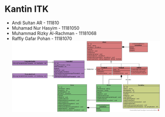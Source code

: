 # Kantin ITK
* Andi Sultan AR - 111810
* Muhamad Nur Hasyim - 11181050
* Muhammad Rizky Al-Rachman - 11181068
* Raffly Gafar Pohan - 11181070
![Class Diagram](/class_diagram/kantin-itk.jpg)
